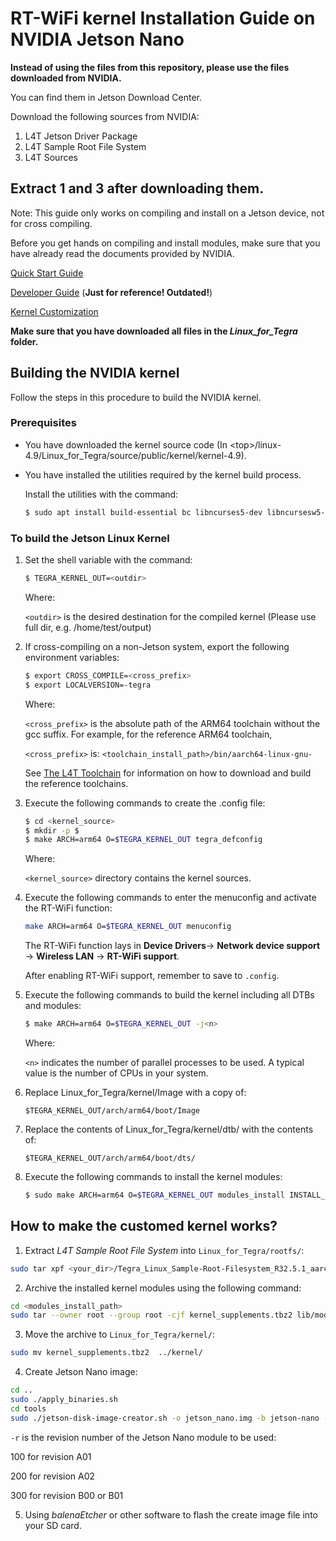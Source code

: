 # RT-WiFi kernel Installation Guide on NVIDIA Jetson Nano

**Instead of using the files from this repository, please use the files downloaded from NVIDIA.** 

You can find them in Jetson Download Center.

Download the following sources from NVIDIA:
1. L4T Jetson Driver Package
2. L4T Sample Root File System
3. L4T Sources

Extract 1 and 3 after downloading them.
---
Note: This guide only works on compiling and install on a Jetson device, not for cross compiling.

Before you get hands on compiling and install modules, make sure that you have already read the documents provided by NVIDIA.



[Quick Start Guide](https://docs.nvidia.com/jetson/archives/l4t-archived/l4t-3231/index.html#page/Tegra%20Linux%20Driver%20Package%20Development%20Guide/quick_start.html)

[Developer Guide](mercury.pr.erau.edu/~siewerts/cs415/documents/Jetson/Tegra_Linux_Driver_Package_Developers_Guide.pdf) (**Just for reference! Outdated!**)

[Kernel Customization](https://docs.nvidia.com/jetson/l4t/index.html#page/Tegra%20Linux%20Driver%20Package%20Development%20Guide/kernel_custom.html#)

**Make sure that you have downloaded all files in the *Linux_for_Tegra* folder.**

## Building the NVIDIA kernel

Follow the steps in this procedure to build the NVIDIA kernel.

### Prerequisites

* You have downloaded the kernel source code (In &lt;top&gt;/linux-4.9/Linux_for_Tegra/source/public/kernel/kernel-4.9).

* You have installed the utilities required by the kernel build process.

  Install the utilities with the command:

  ```bash
  $ sudo apt install build-essential bc libncurses5-dev libncursesw5-dev libssl-dev
  ```

### To build the Jetson Linux Kernel

1. Set the shell variable with the command:

   ```bash
   $ TEGRA_KERNEL_OUT=<outdir>
   ```

   Where:

   `<outdir>` is the desired destination for the compiled kernel (Please use full dir, e.g. /home/test/output)

2. If cross-compiling on a non-Jetson system, export the following environment variables:
   ```bash
   $ export CROSS_COMPILE=<cross_prefix>
   $ export LOCALVERSION=-tegra
   ```
   
   Where:

   `<cross_prefix>` is the absolute path of the ARM64 toolchain without the gcc suffix. For example, for the reference ARM64 toolchain, 

   `<cross_prefix>` is:
   `<toolchain_install_path>/bin/aarch64-linux-gnu-`

   See [The L4T Toolchain](https://docs.nvidia.com/jetson/l4t/Tegra%20Linux%20Driver%20Package%20Development%20Guide/xavier_toolchain.html#) for information on how to download and build the reference toolchains.

3. Execute the following commands to create the .config file:

   ```bash
   $ cd <kernel_source>
   $ mkdir -p $
   $ make ARCH=arm64 O=$TEGRA_KERNEL_OUT tegra_defconfig
   ```

   Where:

   `<kernel_source>` directory contains the kernel sources.

4. Execute the following commands to enter the menuconfig and activate the RT-WiFi function:

   ```bash
   make ARCH=arm64 O=$TEGRA_KERNEL_OUT menuconfig
   ```

   The RT-WiFi function lays in **Device Drivers**-> **Network device support** -> **Wireless LAN** -> **RT-WiFi support**.

   After enabling RT-WiFi support, remember to save to `.config`.

5. Execute the following commands to build the kernel including all DTBs and modules:

   ```bash
   $ make ARCH=arm64 O=$TEGRA_KERNEL_OUT -j<n>
   ```

   Where:

   `<n>` indicates the number of parallel processes to be used. A typical value is the number of CPUs in your system.

6. Replace Linux_for_Tegra/kernel/Image with a copy of:

   `$TEGRA_KERNEL_OUT/arch/arm64/boot/Image`

7. Replace the contents of Linux_for_Tegra/kernel/dtb/ with the contents of:

   `$TEGRA_KERNEL_OUT/arch/arm64/boot/dts/`

8. Execute the following commands to install the kernel modules:

   ```bash
   $ sudo make ARCH=arm64 O=$TEGRA_KERNEL_OUT modules_install INSTALL_MOD_PATH=<top>/Linux_for_Tegra/rootfs/
   ```

## How to make the customed kernel works?
1. Extract *L4T Sample Root File System* into `Linux_for_Tegra/rootfs/`:

```bash
sudo tar xpf <your_dir>/Tegra_Linux_Sample-Root-Filesystem_R32.5.1_aarch64.tbz2 
```

2. Archive the installed kernel modules using the following command:

```bash
cd <modules_install_path>
sudo tar --owner root --group root -cjf kernel_supplements.tbz2 lib/modules
```

3. Move the archive to `Linux_for_Tegra/kernel/`:

```bash
sudo mv kernel_supplements.tbz2  ../kernel/
```

4. Create Jetson Nano image:

```bash
cd ..
sudo ./apply_binaries.sh
cd tools
sudo ./jetson-disk-image-creator.sh -o jetson_nano.img -b jetson-nano -r 300
```

   `-r` is the revision number of the Jetson Nano module to be used:

   100 for revision A01

   200 for revision A02

   300 for revision B00 or B01

5. Using *balenaEtcher* or other software to flash the create image file into your SD card.


 